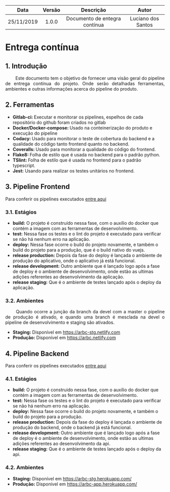 |    Data    | Versão |               Descrição               |                 Autor                |
| :--------: | :----: | :-----------------------------------: | :----------------------------------: |
| 25/11/2019 |  1.0.0 | Documento de entegra contínua | Luciano dos Santos |

# Entrega contínua

## 1. Introdução

<p align = "justify"> &emsp;&emsp;  Este documento tem o objetivo de fornecer uma visão geral do pipeline de entrega contínua do projeto. Onde serão detalhadas ferramentas, ambientes e outras informações acerca do pipeline do produto. </p>

## 2. Ferramentas

 - <b>Gitlab-ci: </b> Executar e monitorar os pipelines, espelhos de cada repositório do github foram criados no gitlab
 - <b>Docker/Docker-compose: </b> Usado na conteinerização do produto e execução do pipeline
 - <b>Codacy: </b> Usado para monitorar o teste de cobertura do backend e a qualidade do código tanto frontend quanto no backend.
- <b>Coveralls: </b> Usado para monitorar a qualidade do código do frontend.
- <b>Flake8: </b> Folha de estilo que é usada no backend para o padrão python.
- <b>TSlint: </b> Folha de estilo que é usada no frontend para o padrão typescript.
- <b>Jest:</b> Usando para realizar os testes unitários no frontend. </p>

## 3. Pipeline Frontend

Para conferir os pipelines executados [entre aqui](https://gitlab.com/lucianosz7/2019-2-ArBC/pipelines) </p>

### 3.1. Estágios

 - <b>build:</b> O projeto é construído nessa fase, com o auxílio do docker que contém a imagem com as ferramentas de desenvolvimento.
 - <b>test:</b> Nessa fase os testes e o lint do projeto é executado para verificar se não há nenhum erro na aplicação.
 - <b>deploy:</b> Nessa fase ocorre o build do projeto novamente, e também o build do projeto para a produção, que é o build nativo do vuejs.
 - <b>release production:</b> Depois da fase do deploy é lançada o ambiente de produção do aplicativo, onde o aplicativo já está funcional.
 - <b>release development:</b> Outro ambiente que é lançado logo após a fase de deploy é o ambiente de desenvolvimento, onde estão as ultimas adições referentes ao desenvolvimento da aplicação.
 - <b>release staging:</b> Que é o ambiente de testes lançado após o deploy da aplicação. </p>

### 3.2. Ambientes

<p align = "justify"> &emsp;&emsp;  Quando ocorre a junção da branch da devel com a master o pipeline de produção é ativado, e quando uma branch é mesclada na devel o pipeline de desenvolvimento e staging são ativados. </p>

 - <b>Staging:</b> Disponível em https://arbc-stg.netlify.com
 - <b>Produção:</b> Disponível em https://arbc.netlify.com </p>

## 4. Pipeline Backend

Para conferir os pipelines executados [entre aqui](https://gitlab.com/lucianosz7/2019-2-ArBC-API/pipelines)
</p>

### 4.1. Estágios

 - <b>build:</b> O projeto é construido nessa fase, com o auxílio do docker que contém a imagem com as ferramentas de desenvolvimento.
 - <b>test:</b> Nessa fase os testes e o lint do projeto é executado para verificar se não há nenhum erro na aplicação.
  -  <b>deploy:</b> Nessa fase ocorre o build do projeto novamente, e também o build do projeto para a produção.
  - <b>release production:</b> Depois da fase do deploy é lançada o ambiente de produção do backend, onde o backend já está funcional.
 - <b>release development:</b> Outro ambiente que é lançado logo após a fase de deploy é o ambiente de desenvolvimento, onde estão as ultimas adições referentes ao desenvolvimento da api.
 - <b>release staging:</b> Que é o ambiente de testes lançado após o deploy da api.
</p>

### 4.2. Ambientes

 - <b>Staging:</b> Disponível em https://arbc-stg.herokuapp.com/
 - <b>Produção:</b> Disponível em https://arbc-app.herokuapp.com/
